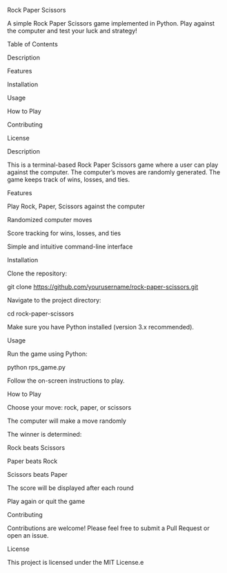 Rock Paper Scissors

A simple Rock Paper Scissors game implemented in Python. Play against the computer and test your luck and strategy!

Table of Contents

Description

Features

Installation

Usage

How to Play

Contributing

License

Description

This is a terminal-based Rock Paper Scissors game where a user can play against the computer. The computer’s moves are randomly generated. The game keeps track of wins, losses, and ties.

Features

Play Rock, Paper, Scissors against the computer

Randomized computer moves

Score tracking for wins, losses, and ties

Simple and intuitive command-line interface

Installation

Clone the repository:

git clone https://github.com/yourusername/rock-paper-scissors.git


Navigate to the project directory:

cd rock-paper-scissors


Make sure you have Python installed (version 3.x recommended).

Usage

Run the game using Python:

python rps_game.py


Follow the on-screen instructions to play.

How to Play

Choose your move: rock, paper, or scissors

The computer will make a move randomly

The winner is determined:

Rock beats Scissors

Paper beats Rock

Scissors beats Paper

The score will be displayed after each round

Play again or quit the game

Contributing

Contributions are welcome! Please feel free to submit a Pull Request or open an issue.

License

This project is licensed under the MIT License.e
